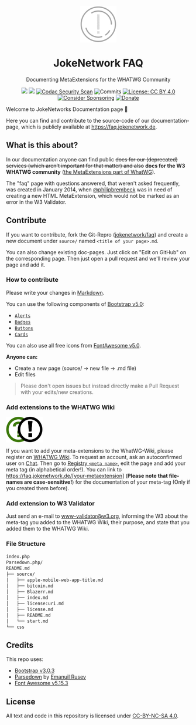 <p align="center">
 <img width="100px" src="img/logo.svg" align="center" alt="JokeNetwork FAQ Logo">
 <h1 align="center">JokeNetwork FAQ</h1>
 <p align="center">Documenting MetaExtensions for the WHATWG Community</p>
</p>
  <p align="center">
	<a href="https://app.fossa.com/projects/git%2Bgithub.com%2FJokeNetwork%2Ffaq?ref=badge_shield" alt="FOSSA Status"><img src="https://app.fossa.com/api/projects/git%2Bgithub.com%2FJokeNetwork%2Ffaq.svg?type=small"/></a>
	<a href="https://codeclimate.com/github/philipbrembeck/faq/maintainability"><img src="https://api.codeclimate.com/v1/badges/6dfed2f970b3772a51a7/maintainability" /></a>
    <a href="https://github.com/JokeNetwork/faq/actions/workflows/codacy-analysis.yml"><img alt="Codac Security Scan" src="https://github.com/JokeNetwork/faq/actions/workflows/codacy-analysis.yml/badge.svg"></a>
    <img alt="Commits" src="https://img.shields.io/github/commits-since/jokenetwork/faq/v2.0.2?logo=GitHub">
	<a href="https://creativecommons.org/licenses/by/4.0/"><img src="https://img.shields.io/badge/License-CC%20BY%204.0-lightgrey.svg" alt="License: CC BY 4.0"></a>
	<a href="https://github.com/sponsors/philipbrembeck"><img src="https://img.shields.io/badge/Sponsor-white.svg?logo=githubsponsors" alt="Consider Sponsoring"></a>
	<a href="https://www.paypal.com/donate?hosted_button_id=N4F7DAQH7ET2G"><img src="https://img.shields.io/badge/Donate-blue.svg?logo=paypal" alt="Donate"></a>
  </p>


Welcome to JokeNetworks Documentation page 🥳

Here you can find and contribute to the source-code of our documentation-page, which is publicly available at https://faq.jokenetwork.de.

## What is this about?

In our documentation anyone can find public ~~docs for our (deprecated) services (which aren't important for that matter) and also~~ **docs for the W3 WHATWG community** ([the MetaExtensions part of WhatWG](https://wiki.whatwg.org/wiki/MetaExtensions)).

The "faq" page with questions answered, that weren't asked frequently, was created in January 2014, when [@philipbrembeck](https://github.com/philipbrembeck) was in need of creating a new HTML MetaExtension, which would not be marked as an error in the W3 Validator.

## Contribute
If you want to contribute, fork the Git-Repro ([jokenetwork/faq](https://github.com/JokeNetwork/faq)) and create a new document under `source/` named `<title of your page>.md`.

You can also change existing doc-pages. Just click on "Edit on GitHub" on the corresponding page.
Then just open a pull request and we'll review your page and add it.

### How to contribute
Please write your changes in [Markdown](https://www.markdownguide.org). 

You can use the following components of [Bootstrap v5.0](https://getbootstrap.com):
- [`Alerts`](https://getbootstrap.com/docs/5.0/components/alerts/)
- [`Badges`](https://getbootstrap.com/docs/5.0/components/badges/)
- [`Buttons`](https://getbootstrap.com/docs/5.0/components/buttons/)
- [`Cards`](https://getbootstrap.com/docs/5.0/components/card/)

You can also use all free icons from [FontAwesome v5.0](https://fontawesome.com).

**Anyone can:**

- Create a new page (source/ → new file → .md file)
- Edit files
> Please don't open issues but instead directly make a Pull Request with your edits/new creations.


### Add extensions to the WHATWG Wiki
<img width="100px" src="img/logo_alt.svg" align="center" alt="JokeNetwork FAQ Logo">

If you want to add your meta-extensions to the WhatWG-Wiki, please register on [WHATWG Wiki](https://wiki.whatwg.org/). To request an account, ask an autoconfirmed user on [Chat](https://whatwg.org/chat). Then go to [Registry `<meta name>`](https://wiki.whatwg.org/wiki/MetaExtensions), edit the page and add your meta tag (in alphabetical order!). 
You can link to https://faq.jokenetwork.de/[your-metaextension] (**Please note that file-names are case-sensitive!**) for the documentation of your meta-tag (Only if you created them before).

### Add extension to W3 Validator 
Just send an e-mail to [www-validator@w3.org](mailto:www-validator@w3.org), informing the W3 about the meta-tag you added to the WHATWG Wiki, their purpose, and state that you added them to the WHATWG Wiki.

### File Structure

	index.php
	Parsedown.php/
	README.md
	├── source/
	│   ├── apple-mobile-web-app-title.md
	│   ├── bitcoin.md
	│   ├── Blazerr.md
	│   ├── index.md
	│   ├── license:uri.md
	│   ├── license.md
	│   ├── README.md
	│   └── start.md
	└── css 


## Credits 

This repo uses:

 - [Bootstrap v3.0.3](https://getbootstrap.com)
 - [Parsedown](https://github.com/erusev/parsedown) by [Emanuil Rusev](https://erusev.com)
 - [Font Awesome v5.15.3](https://github.com/FortAwesome/Font-Awesome)

## License

All text and code in this repository is licensed under [CC-BY-NC-SA 4.0](https://creativecommons.org/licenses/by-nc-sa/4.0/).
